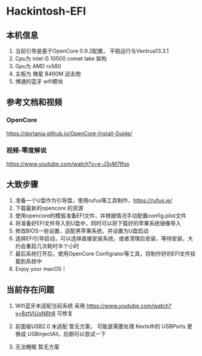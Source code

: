 # Hackintosh-EFI

## 本机信息
1. 当前引导是基于OpenCore 0.9.2配置， 平稳运行与Ventrua13.3.1
2. Cpu为 intel i5 10500 comet lake 架构
3. Gpu为 AMD rx580
4. 主板为 微星 B460M 迫击炮
5. 博通的蓝牙 wifi模块

## 参考文档和视频
### OpenCore
https://dortania.github.io/OpenCore-Install-Guide/
### 视频-零度解说
https://www.youtube.com/watch?v=e-J3yM7tfos

## 大致步骤
1. 准备一个U盘作为引导盘，使用rufus等工具制作，https://rufus.ie/
2. 下载最新的opencore 的资源
3. 使用opencore的模版准备EFI文件，并根据情况手动配置config.plist文件
4. 将准备好EFI文件导入到U盘中，同时可以将下载好的苹果系统镜像导入
5. 修改BIOS一些设置，适配黑苹果系统，并设置为U盘启动
6. 选择EFI引导启动，可以选择直接安装系统，或者清理后安装，等待安装，大约会重启几次耗时半个小时
7. 最后系统打开后，使用OpenCore Configrator等工具，将制作好的EFI文件挂载到系统中
8. Enjoy your macOS！

## 当前存在问题
1. Wifi蓝牙未适配当前系统
采用 https://www.youtube.com/watch?v=8ztViUoN8h8 可修复

2. 前面板USB2.0 未适配
暂无方案， 可能是需要处理 Kexts中的 USBPorts 更换成 USBinjectAll，后期可以尝试一下

3. 无法睡眠
暂无方案
